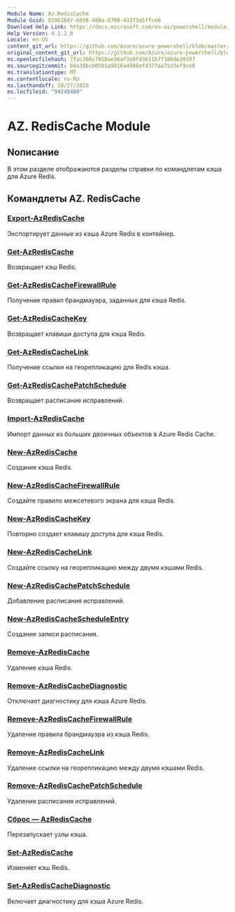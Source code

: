 ```yaml
---
Module Name: Az.RedisCache
Module Guid: 820628d7-6938-488a-8760-43373a5ffce6
Download Help Link: https://docs.microsoft.com/en-us/powershell/module/az.rediscache
Help Version: 4.1.2.0
Locale: en-US
content_git_url: https://github.com/Azure/azure-powershell/blob/master/src/RedisCache/RedisCache/help/Az.RedisCache.md
original_content_git_url: https://github.com/Azure/azure-powershell/blob/master/src/RedisCache/RedisCache/help/Az.RedisCache.md
ms.openlocfilehash: 7fac306c7050ae56af3a9f43611b7f386de39397
ms.sourcegitcommit: b4a38bcb0501a9016a4998efd377aa75d3ef9ce8
ms.translationtype: MT
ms.contentlocale: ru-RU
ms.lasthandoff: 10/27/2020
ms.locfileid: "94249480"
---
```

# AZ. RedisCache Module
## Nописание
В этом разделе отображаются разделы справки по командлетам кэша для Azure Redis.

## Командлеты AZ. RedisCache
### [Export-AzRedisCache](Export-AzRedisCache.md)
Экспортирует данные из кэша Azure Redis в контейнер.

### [Get-AzRedisCache](Get-AzRedisCache.md)
Возвращает кэш Redis.

### [Get-AzRedisCacheFirewallRule](Get-AzRedisCacheFirewallRule.md)
Получение правил брандмауэра, заданных для кэша Redis.

### [Get-AzRedisCacheKey](Get-AzRedisCacheKey.md)
Возвращает клавиши доступа для кэша Redis.

### [Get-AzRedisCacheLink](Get-AzRedisCacheLink.md)
Получение ссылки на георепликацию для Redis кэша.

### [Get-AzRedisCachePatchSchedule](Get-AzRedisCachePatchSchedule.md)
Возвращает расписание исправлений.

### [Import-AzRedisCache](Import-AzRedisCache.md)
Импорт данных из больших двоичных объектов в Azure Redis Cache.

### [New-AzRedisCache](New-AzRedisCache.md)
Создание кэша Redis.

### [New-AzRedisCacheFirewallRule](New-AzRedisCacheFirewallRule.md)
Создайте правило межсетевого экрана для кэша Redis.

### [New-AzRedisCacheKey](New-AzRedisCacheKey.md)
Повторно создает клавишу доступа для кэша Redis.

### [New-AzRedisCacheLink](New-AzRedisCacheLink.md)
Создайте ссылку на георепликацию между двумя кэшами Redis.

### [New-AzRedisCachePatchSchedule](New-AzRedisCachePatchSchedule.md)
Добавление расписания исправлений.

### [New-AzRedisCacheScheduleEntry](New-AzRedisCacheScheduleEntry.md)
Создание записи расписания.

### [Remove-AzRedisCache](Remove-AzRedisCache.md)
Удаление кэша Redis.

### [Remove-AzRedisCacheDiagnostic](Remove-AzRedisCacheDiagnostic.md)
Отключает диагностику для кэша Azure Redis.

### [Remove-AzRedisCacheFirewallRule](Remove-AzRedisCacheFirewallRule.md)
Удаление правила брандмауэра из кэша Redis.

### [Remove-AzRedisCacheLink](Remove-AzRedisCacheLink.md)
Удаление ссылки на георепликацию между двумя кэшами Redis.

### [Remove-AzRedisCachePatchSchedule](Remove-AzRedisCachePatchSchedule.md)
Удаление расписания исправлений.

### [Сброс — AzRedisCache](Reset-AzRedisCache.md)
Перезапускает узлы кэша.

### [Set-AzRedisCache](Set-AzRedisCache.md)
Изменяет кэш Redis.

### [Set-AzRedisCacheDiagnostic](Set-AzRedisCacheDiagnostic.md)
Включает диагностику для кэша Azure Redis.

